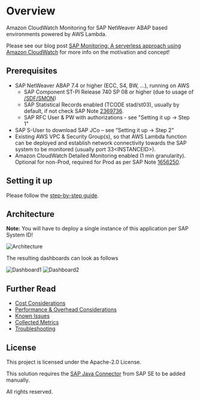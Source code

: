 # Overview

Amazon CloudWatch Monitoring for SAP NetWeaver ABAP based environments powered by AWS Lambda.

Please see our blog post [SAP Monitoring: A serverless approach using Amazon CloudWatch](https://amazon.awsapps.com/workdocs/index.html#/document/151c381cb0ac16d54cc0b5b5c42a0cb78558a42fd8d32515b82223bd67aecd34) for more info on the motivation and concept!

## Prerequisites

- SAP NetWeaver ABAP 7.4 or higher (ECC, S4, BW, ...), running on AWS
  - SAP Component ST-PI Release 740 SP 08 or higher (due to usage of [/SDF/SMON](https://wiki.scn.sap.com/wiki/display/CPP/All+about+SMON))
  - SAP Statistical Records enabled (TCODE stad/st03), usually by default, if not check SAP Note [2369736](https://launchpad.support.sap.com/#/notes/0002369736).
  - SAP RFC User & PW with authorizations - see "Setting it up -> Step 1"
- SAP S-User to download SAP JCo – see “Setting it up -> Step 2”
- Existing AWS VPC & Security Group(s), so that AWS Lambda function can be deployed and establish network connectivity towards the SAP system to be monitored (usually port 33\<INSTANCEID\>).
-	Amazon CloudWatch Detailed Monitoring enabled (1 min granularity). Optional for non-Prod, required for Prod as per SAP Note [1656250](https://launchpad.support.sap.com/#/notes/1656250).

## Setting it up

Please follow the [step-by-step guide](docs/0_How_to_setup.md).

## Architecture

**Note:** You will have to deploy a single instance of this application per SAP System ID!

![Architecture](https://github.com/aws-samples/amazon-cloudwatch-monitor-for-sap-netweaver/blob/master/assets/arch.png?raw=true)

The resulting dashboards can look as follows  

![Dashboard1](https://github.com/aws-samples/amazon-cloudwatch-monitor-for-sap-netweaver/blob/master/assets/cw_dashboard1.png?raw=true)
![Dashboard2](https://github.com/aws-samples/amazon-cloudwatch-monitor-for-sap-netweaver/blob/master/assets/cw_dashboard2.png?raw=true)

## Further Read

- [Cost Considerations](docs/Cost_Considerations.md)  
- [Performance & Overhead Considerations](docs/Performance_Considerations.md)  
- [Known Issues](docs/Known_Issues.md)  
- [Collected Metrics](docs/Metrics.md)  
- [Troubleshooting](docs/Troubleshooting.md)  

## License

This project is licensed under the Apache-2.0 License.

This solution requires the [SAP Java Connector](https://support.sap.com/en/product/connectors.html) from SAP SE to be added manually.
  
All rights reserved.